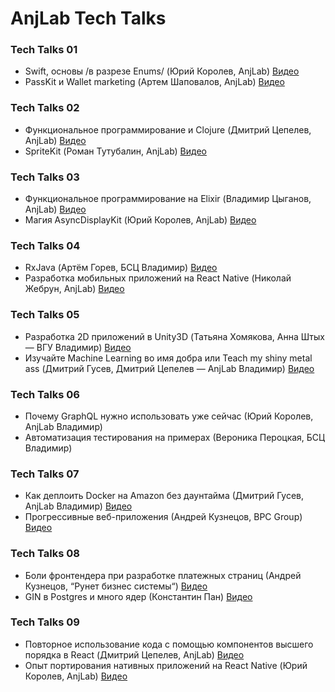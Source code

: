 # AnjLab Tech Talks

### Tech Talks 01

* Swift, основы /в разрезе Enums/ (Юрий Королев, AnjLab) [Видео](https://www.youtube.com/watch?v=SRiLue9QheY)
* PassKit и Wallet marketing (Артем Шаповалов, AnjLab) [Видео](https://www.youtube.com/watch?v=PiAJA32_rJw)

### Tech Talks 02

* Функциональное программирование и Clojure (Дмитрий Цепелев, AnjLab) [Видео](https://www.youtube.com/watch?v=IC9AzA2QLnA)
* SpriteKit (Роман Тутубалин, AnjLab) [Видео](https://www.youtube.com/watch?v=Td6RRw0myEk)

### Tech Talks 03

* Функциональное программирование на Elixir (Владимир Цыганов, AnjLab) [Видео](https://www.youtube.com/watch?v=iFmvSrKYd-I)
* Магия AsyncDisplayKit (Юрий Королев, AnjLab) [Видео](https://www.youtube.com/watch?v=jHSK_N7_lak)

### Tech Talks 04

* RxJava (Артём Горев, БСЦ Владимир) [Видео](https://www.youtube.com/watch?v=5wWAcYoha6E)
* Разработка мобильных приложений на React Native (Николай Жебрун, AnjLab) [Видео](https://www.youtube.com/watch?v=e85GjsZDwOw)

### Tech Talks 05

* Разработка 2D приложений в Unity3D (Татьяна Хомякова, Анна Штых — ВГУ Владимир) [Видео](https://www.youtube.com/watch?v=gLn5vG6KdUI)
* Изучайте Machine Learning во имя добра или Teach my shiny metal ass (Дмитрий Гусев, Дмитрий Цепелев — AnjLab Владимир) [Видео](https://www.youtube.com/watch?v=JTo2YEMAb0k)

### Tech Talks 06

* Почему GraphQL нужно использовать уже сейчас (Юрий Королев, AnjLab Владимир)
* Автоматизация тестирования на примерах (Вероника Пероцкая, БСЦ Владимир)

### Tech Talks 07

* Как деплоить Docker на Amazon без даунтайма (Дмитрий Гусев, AnjLab Владимир) [Видео](https://www.youtube.com/watch?v=kDu0cGBMiMw)
* Прогрессивные веб-приложения (Андрей Кузнецов, BPC Group) [Видео](https://www.youtube.com/watch?v=O4q2BBjyKCo)

### Tech Talks 08

* Боли фронтендера при разработке платежных страниц (Андрей Кузнецов, “Рунет бизнес системы“) [Видео](https://www.youtube.com/watch?v=cNoHHTou5xA)
* GIN в Postgres и много ядер (Константин Пан) [Видео](https://www.youtube.com/watch?v=uB1Fq-FFbJA)

### Tech Talks 09

* Повторное использование кода с помощью компонентов высшего порядка в React (Дмитрий Цепелев, AnjLab) [Видео]()
* Опыт портирования нативных приложений на React Native (Юрий Королев, AnjLab) [Видео]()